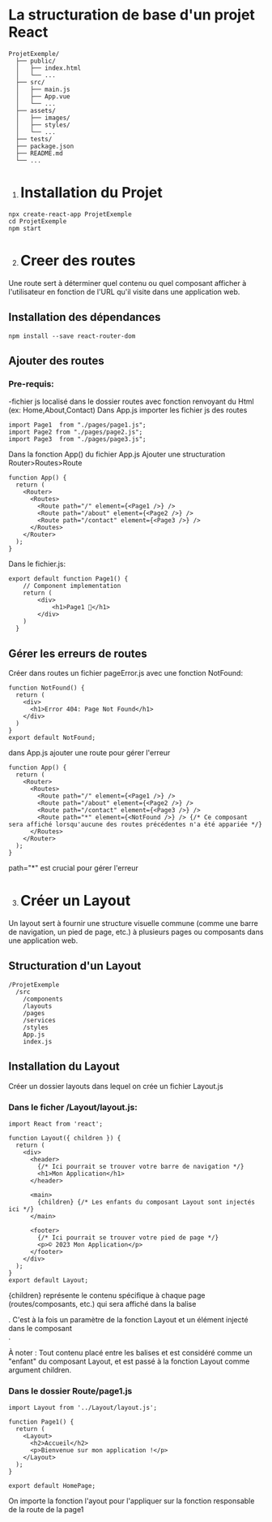 # La structuration de base d'un projet React
```
ProjetExemple/
  ├── public/
  │   ├── index.html
  │   └── ...
  ├── src/
  │   ├── main.js
  │   ├── App.vue
  │   └── ...
  ├── assets/
  │   ├── images/
  │   ├── styles/
  │   └── ...
  ├── tests/
  ├── package.json
  ├── README.md
  └── ...

```
1. # Installation du Projet
```
npx create-react-app ProjetExemple
cd ProjetExemple
npm start

```

2. # Creer des routes
Une route sert à déterminer quel contenu ou quel composant afficher à l'utilisateur en fonction de l'URL qu'il visite dans une application web.
## Installation des dépendances
```
npm install --save react-router-dom
```
## Ajouter des routes 
### Pre-requis:
-fichier js localisé dans le dossier routes avec fonction renvoyant du Html (ex: Home,About,Contact)
Dans App.js importer les fichier js des routes
```
import Page1  from "./pages/page1.js";
import Page2 from "./pages/page2.js";
import Page3  from "./pages/page3.js";
```

Dans la fonction App() du fichier App.js Ajouter une structuration Router>Routes>Route
```
function App() {
  return (
    <Router>
      <Routes>
        <Route path="/" element={<Page1 />} />
        <Route path="/about" element={<Page2 />} />
        <Route path="/contact" element={<Page3 />} />
      </Routes>
    </Router>
  );
}
```
Dans le fichier.js:
```
export default function Page1() {
    // Component implementation
    return (
        <div>
            <h1>Page1 🧮</h1>
        </div>
    )
  }
```
## Gérer les erreurs de routes 
Créer dans routes un fichier pageError.js avec une fonction NotFound:
```
function NotFound() {
  return (
    <div>
      <h1>Error 404: Page Not Found</h1>
    </div>
  )
}
export default NotFound;
```
dans App.js ajouter une route pour gérer l'erreur 
```
function App() {
  return (
    <Router>
      <Routes>
        <Route path="/" element={<Page1 />} />
        <Route path="/about" element={<Page2 />} />
        <Route path="/contact" element={<Page3 />} />
        <Route path="*" element={<NotFound />} /> {/* Ce composant sera affiché lorsqu'aucune des routes précédentes n'a été appariée */}
      </Routes>
    </Router>
  );
}
```
path="*" est crucial pour gérer l'erreur

3. # Créer un Layout
Un layout sert à fournir une structure visuelle commune (comme une barre de navigation, un pied de page, etc.) à plusieurs pages ou composants dans une application web.
## Structuration d'un Layout
```
/ProjetExemple
  /src
    /components
    /layouts
    /pages
    /services
    /styles
    App.js
    index.js

```
## Installation du Layout
Créer un dossier layouts dans lequel on crée un fichier Layout.js

### Dans le ficher /Layout/layout.js:
```
import React from 'react';

function Layout({ children }) {
  return (
    <div>
      <header>
        {/* Ici pourrait se trouver votre barre de navigation */}
        <h1>Mon Application</h1>
      </header>

      <main>
        {children} {/* Les enfants du composant Layout sont injectés ici */}
      </main>

      <footer>
        {/* Ici pourrait se trouver votre pied de page */}
        <p>© 2023 Mon Application</p>
      </footer>
    </div>
  );
}
export default Layout;
```
{children} représente le contenu spécifique à chaque page (routes/composants, etc.) qui sera affiché dans la balise <main>. C'est à la fois un paramètre de la fonction Layout et un élément injecté dans le composant <main>.

À noter : Tout contenu placé entre les balises <Layout> et </Layout> est considéré comme un "enfant" du composant Layout, et est passé à la fonction Layout comme argument children.

### Dans le dossier Route/page1.js
```
import Layout from '../Layout/layout.js'; 

function Page1() {
  return (
    <Layout>
      <h2>Accueil</h2>
      <p>Bienvenue sur mon application !</p>
    </Layout>
  );
}

export default HomePage;
```
On importe la fonction l'ayout pour l'appliquer sur la fonction responsable de la route de la page1